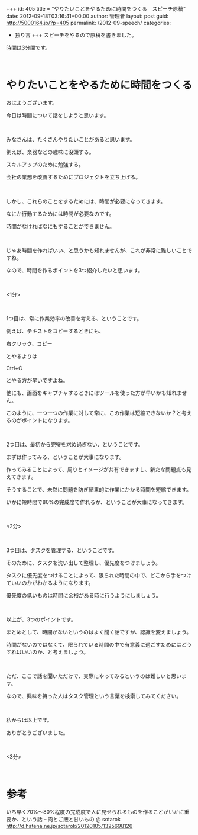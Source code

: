 +++
id: 405
title = "やりたいことをやるために時間をつくる　スピーチ原稿"
date: 2012-09-18T03:16:41+00:00
author: 管理者
layout: post
guid: http://5000164.jp/?p=405
permalink: /2012-09-speech/
categories:
  - 独り言
+++
スピーチをやるので原稿を書きました。 

時間は3分間です。 

&nbsp; 

# やりたいことをやるために時間をつくる

おはようございます。 

今日は時間について話をしようと思います。 

&nbsp; 

みなさんは、たくさんやりたいことがあると思います。 

例えば、楽器などの趣味に没頭する。 

スキルアップのために勉強する。 

会社の業務を改善するためにプロジェクトを立ち上げる。 

&nbsp; 

しかし、これらのことをするためには、時間が必要になってきます。 

なにか行動するためには時間が必要なのです。 

時間がなければなにもすることができません。 

&nbsp; 

じゃあ時間を作ればいい、と思うかも知れませんが、これが非常に難しいことですね。 

なので、時間を作るポイントを3つ紹介したいと思います。 

&nbsp; 

<1分> 

&nbsp; 

1つ目は、常に作業効率の改善を考える、ということです。 

例えば、テキストをコピーするときにも、 

右クリック、コピー 

とやるよりは 

Ctrl+C 

とやる方が早いですよね。 

他にも、画面をキャプチャするときにはツールを使った方が早いかも知れません。 

このように、一つ一つの作業に対して常に、この作業は短縮できないか？と考えるのがポイントになります。 

&nbsp; 

2つ目は、最初から完璧を求め過ぎない、ということです。 

まずは作ってみる、ということが大事になります。 

作ってみることによって、周りとイメージが共有できますし、新たな問題点も見えてきます。 

そうすることで、未然に問題を防ぎ結果的に作業にかかる時間を短縮できます。 

いかに短時間で80%の完成度で作れるか、ということが大事になってきます。 

&nbsp; 

<2分> 

&nbsp; 

3つ目は、タスクを管理する、ということです。 

そのために、タスクを洗い出して整理し、優先度をつけましょう。 

タスクに優先度をつけることによって、限られた時間の中で、どこから手をつけていいのかがわかるようになります。 

優先度の低いものは時間に余裕がある時に行うようにしましょう。 

&nbsp; 

以上が、3つのポイントです。 

まとめとして、時間がないというのはよく聞く話ですが、認識を変えましょう。 

時間がないのではなくて、限られている時間の中で有意義に過ごすためにはどうすればいいのか、と考えましょう。 

&nbsp; 

ただ、ここで話を聞いただけで、実際にやってみるというのは難しいと思います。 

なので、興味を持った人はタスク管理という言葉を検索してみてください。 

&nbsp; 

私からは以上です。 

ありがとうございました。 

&nbsp; 

<3分> 

&nbsp; 

# 参考

いち早く70%～80%程度の完成度で人に見せられるものを作ることがいかに重要か、という話 &#8211; 肉とご飯と甘いもの @ sotarok  
<http://d.hatena.ne.jp/sotarok/20120105/1325698126>